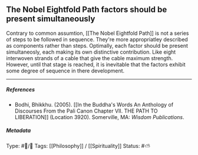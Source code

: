 ## The Nobel Eightfold Path factors should be present simultaneously  # 

Contrary to common assumtion, [[The Nobel Eightfold Path]] is not a series of steps  to be followed in sequence. They're more appropriatley described as components rather than steps. Optimally, each factor should be present simultaneosly, each making its own distinctive contribution. Like eight interwoven strands of a cable that give the cable maximum strength. However, until that stage is reached, it is inevitable that the factors exhibit some degree of  sequence in there development.

___

##### References

- Bodhi, Bhikkhu. (2005). [[In the Buddha's Words An Anthology of Discourses From the Pali Canon Chapter VII. THE PATH TO LIBERATION]] (Location 3920). Somerville, MA: _Wisdom Publications_.


##### Metadata
Type: #🔵/🔵 
Tags: [[Philosophy]] / [[Spirituality]]
Status: #⛅️ 